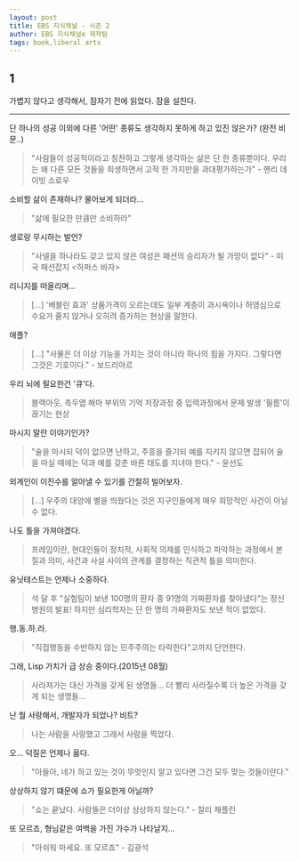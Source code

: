 ```yaml
---
layout: post
title: EBS 지식채널 - 시즌 2
author: EBS 지식채널e 제작팀
tags: book,liberal arts
---
```


## 1
가볍지 않다고 생각해서, 잠자기 전에 읽었다. 잠을 설친다.

-----

단 하나의 성공 이외에 다른 '어떤' 종류도 생각하지 못하게 하고 있진 않은가? (완전 비문..)
> "사람들이 성공적이라고 칭찬하고 그렇게 생각하는 삶은 단 한 종류뿐이다. 우리는 왜 다른 모든 것들을 희생하면서 고작 한 가지만을 과대평가하는가" - 핸리 데이빗 소로우

소비할 삶이 존재하나? 물어보게 되더라...
> "삶에 필요한 만큼만 소비하라"

생로랑 무시하는 발언?
> "사넬을 하나라도 갖고 있지 않은 여성은 패션의 승리자가 될 가망이 없다" - 미국 패션잡지 <하퍼스 바자>

리니지를 떠올리며...
> [...] '베블린 효과' 상품가격이 오르는데도 일부 계층이 과시욕이나 허영심으로 수요가 줄지 않거나 오히려 증가하는 현상을 말한다.

애플?
> [...] "사물은 더 이상 기능을 가지는 것이 아니라 하나의 힘을 가지다. 그렇다면 그것은 기호이다." - 보드리야르

우리 뇌에 필요한건 '큐'다.
> 블랙아웃, 측두엽 해마 부위의 기억 저장과정 중 입력과정에서 문제 발생 '필름'이 끊기는 현상

마시지 말란 이야기인가?
> "술을 마시되 덕이 없으면 난하고, 주흥을 즐기되 예를 지키지 않으면 잡되어 술을 마실 때에는 덕과 예를 갖춘 바른 태도를 지녀야 한다." - 윤선도

외계인이 이진수를 알아낼 수 있기를 간절히 빌어보자.
> [...] 우주의 대양에 별을 띄웠다는 것은 지구인들에게 매우 희망적인 사건이 아닐 수 없다.

나도 틀을 가져야겠다.
> 프레임이란, 현대인들이 정치적, 사회적 의제를 인식하고 파악하는 과정에서 본질과 의미, 사건과 사실 사이의 관계를 결정하는 직관적 틀을 의미한다.

유닛테스트는 언제나 소중하다.
> 석 달 후 "실험팀이 보낸 100명의 환자 중 91명의 가짜환자를 찾아냈다"는 정신병원의 발표! 하지만 심리학자는 단 한 명의 가짜환자도 보낸 적이 없었다.

행.동.하.라.
> "직접행동을 수반하지 않는 민주주의는 타락한다"고까지 단언한다.

그래, Lisp 가치가 급 상승 중이다.(2015년 08월)
> 사라져가는 대신 가격을 갖게 된 생명들... 더 빨리 사라질수록 더 높은 가격을 갖게 되는 생명들...

난 뭘 사랑해서, 개발자가 되었나? 비트?
> 나는 사람을 사랑했고 그래서 사람을 찍었다.

오... 덕질은 언제나 옳다.
> "아들아, 네가 하고 있는 것이 무엇인지 알고 있다면 그건 모두 맞는 것들이란다."

상상하지 않기 떄문에 쇼가 필요한게 아닐까?
> "쇼는 끝났다. 사람들은 더이상 상상하지 않는다." - 찰리 채플린

또 모르죠, 형님같은 여백을 가진 가수가 나타날지...
> "아쉬워 마세요. 또 모르죠" - 김광석












